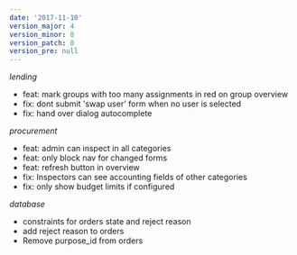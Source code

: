 ```yaml
---
date: '2017-11-10'
version_major: 4
version_minor: 8
version_patch: 0
version_pre: null
---
```


*lending*

- feat: mark groups with too many assignments in red on group overview
- fix: dont submit 'swap user' form when no user is selected
- fix: hand over dialog autocomplete

*procurement*

- feat: admin can inspect in all categories
- feat: only block nav for changed forms
- feat: refresh button in overview
- fix: Inspectors can see accounting fields of other categories
- fix: only show budget limits if configured

*database*

- constraints for orders state and reject reason
- add reject reason to orders
- Remove purpose_id from orders

